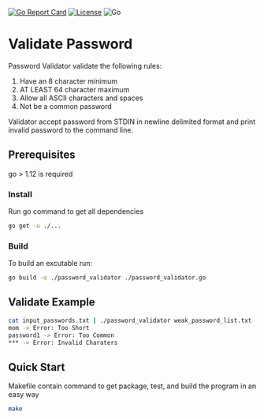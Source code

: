 [![Go Report Card](https://goreportcard.com/badge/github.com/schrius/password-validator)](https://goreportcard.com/report/github.com/schrius/password-validator)
[![License](https://img.shields.io/badge/License-Apache%202.0-blue.svg)](https://opensource.org/licenses/Apache-2.0)
![Go](https://github.com/schrius/password-validator/workflows/Go/badge.svg)
# Validate Password

Password Validator validate the following rules:
1. Have an 8 character minimum
2. AT LEAST 64 character maximum
3. Allow all ASCII characters and spaces
4. Not be a common password

Validator accept password from STDIN in newline delimited format and print invalid password to the command line.

## Prerequisites
go > 1.12 is required

### Install
Run go command to get all dependencies
```bash
go get -u ./...
```

### Build
To build an excutable run:
```bash
go build -o ./password_validator ./password_validator.go
```

## Validate Example
```bash
cat input_passwords.txt | ./password_validator weak_password_list.txt
mom -> Error: Too Short
password1 -> Error: Too Common
*** -> Error: Invalid Charaters
```

## Quick Start
Makefile contain command to get package, test, and build the program in an easy way
 ```bash
make
```